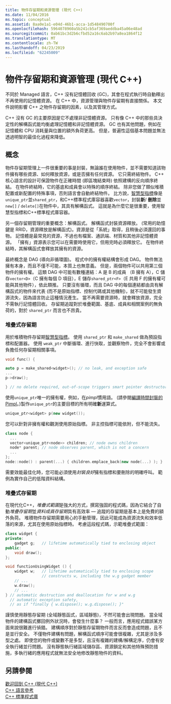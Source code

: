 ```yaml
---
title: 物件存留期和資源管理 (現代 C++)
ms.date: 11/04/2016
ms.topic: conceptual
ms.assetid: 8aa0e1a1-e04d-46b1-acca-1d548490700f
ms.openlocfilehash: 5964078960a5b241cb5af369aeddba45a06e48ad
ms.sourcegitcommit: 0ab61bc3d2b6cfbd52a16c6ab2b97a8ea1864f12
ms.translationtype: MT
ms.contentlocale: zh-TW
ms.lasthandoff: 04/23/2019
ms.locfileid: "62245009"
---
```

# <a name="object-lifetime-and-resource-management-modern-c"></a>物件存留期和資源管理 (現代 C++)

不同於 Managed 語言，C++ 沒有記憶體回收 (GC)，其會在程式執行時自動釋出不再使用的記憶體資源。 在 C++ 中，資源管理與物件存留期有直接關係。 本文件說明影響 C++ 之物件存留期的因素，以及其管理方式。

C++ 沒有 GC 的主要原因是它不處理非記憶體資源。 只有像 C++ 中的那些具決定性的解構函式能均衡處理記憶體和非記憶體資源。 GC 也有其他問題，例如在記憶體和 CPU 消耗量與位置的額外負荷更高。 但是，普遍性這個基本問題並無法透過明智的最佳化過程來降低。

## <a name="concepts"></a>概念

物件存留期管理上一件很重要的事是封裝，無論誰在使用物件，並不需要知道該物件擁有哪些資源、如何釋放資源，或是否擁有任何資源。 它只需終結物件。 C++ 核心語言的設計可保證物件在正確時間 (即區塊結束時) 依照建構的反向順序終結。 在物件終結時，它的基底和成員會以特殊的順序終結。  除非您做了類似堆積配置或新配置的特殊事項，否則語言會自動終結物件。  比方說，[智慧型指標](../cpp/smart-pointers-modern-cpp.md)像是`unique_ptr`並`shared_ptr`，和C++標準程式庫容器喜歡`vector`，封裝**新**/ **刪除**並`new[]` / `delete[]`在物件中，其具有解構函式。 這就是為什麼它是很重要，使用智慧型指標和C++標準程式庫容器。

另一個存留期管理的重要概念：解構函式。 解構函式封裝資源釋放。  (常用的助憶鍵是 RRID，資源釋放是解構函式)。資源是從「系統」取得，且稍後必須還回的事物。  記憶體是最常見的資源，不過也有檔案、通訊端、材質和其他非記憶體資源。 「擁有」資源表示您可以在需要時使用它，但用完時必須釋放它。  在物件終結時，其解構函式會釋放其擁有的資源。

最終概念是 DAG (導向非循環圖)。  程式中的擁有權結構會形成 DAG。 物件無法擁有本身，而且不僅不可能，本質上也無意義。 但是，兩個物件可以共用第三個物件的擁有權。  這類 DAG 中可能有數種連結︰A 是 B 的成員 （B 擁有 A），C 儲存`vector<D>`（C 擁有每個 D 項目），E 儲存`shared_ptr<F>`（E 共用 F 的擁有權可能與其他物件），依此類推。  只要沒有循環，而且 DAG 中的每個連結都由具有解構函式的物件來代表 (而不是原始指標、控制代碼或其他機制)，就不可能發生資源流失，因為語言防止這種情況產生。 當不再需要資源時，就會釋放資源，完全不需執行記憶體回收。 存留期追蹤對於堆疊範圍、基底、成員和相關案例的無負荷的，對於 `shared_ptr` 而言也不昂貴。

### <a name="heap-based-lifetime"></a>堆疊式存留期

用於堆積物件存留期[智慧型指標](../cpp/smart-pointers-modern-cpp.md)。 使用 `shared_ptr` 和 `make_shared` 做為預設指標和配置器。 使用 `weak_ptr` 中斷循環、進行快取，並觀察物件，完全不會影響或負擔任何存留期相關事項。

```cpp
void func() {

auto p = make_shared<widget>(); // no leak, and exception safe
...
p->draw();

} // no delete required, out-of-scope triggers smart pointer destructor
```

使用`unique_ptr`唯一的擁有權，例如，在*pimpl*慣用語。 (請參閱[編譯時間封裝的 Pimpl](../cpp/pimpl-for-compile-time-encapsulation-modern-cpp.md)。)製作`unique_ptr`的主要目標的所有明確**新**運算式。

```cpp
unique_ptr<widget> p(new widget());
```

您可以針對非擁有權和觀測使用原始指標。 非主控指標可能依附，但不能流失。

```cpp
class node {
  ...
  vector<unique_ptr<node>> children; // node owns children
  node* parent; // node observes parent, which is not a concern
  ...
};
node::node() : parent(...) { children.emplace_back(new node(...) ); }
```

需要效能最佳化時，您可能必須使用*封裝良好*擁有指標和要刪除的明確呼叫。 範例為實作自己的低階資料結構。

### <a name="stack-based-lifetime"></a>堆疊式存留期

在現代化C++，*堆疊式範圍*是強大的方式，撰寫強固的程式碼，因為它結合了自動*堆疊存留期*並*資料成員存留期*具有高效率 — 追蹤的存留期是基本上是免費的額外負荷。 堆積物件存留期需要用心的手動管理，因此可能成為資源流失和效率低落的來源，尤其在使用原始指標時。 考慮這段程式碼，示範堆疊式範圍：

```cpp
class widget {
private:
    gadget g;   // lifetime automatically tied to enclosing object
public:
    void draw();
};

void functionUsingWidget () {
    widget w;   // lifetime automatically tied to enclosing scope
                // constructs w, including the w.g gadget member
    // ...
    w.draw();
    // ...
} // automatic destruction and deallocation for w and w.g
  // automatic exception safety,
  // as if "finally { w.dispose(); w.g.dispose(); }"
```

謹慎使用靜態存留期 (全域靜態函式，區域靜態)，不然可能會出現問題。 當全域物件的建構函式擲回例外狀況時，會發生什麼事？ 一般而言，應用程式錯誤某方面來說很難進行偵錯。 建構順序對於靜態存留期物件而言反而會造成問題，且不是並行安全。 不僅物件建構有問題，解構函式順序可能會很複雜，尤其是涉及多型之處。 即使您的物件或變數不是多型，且沒有複雜的建構/解構定序，仍會有安全執行緒並行問題。 沒有靜態執行緒區域儲存區、資源鎖定和其他特殊預防措施，多執行緒的應用程式就無法安全地修改靜態物件的資料。

## <a name="see-also"></a>另請參閱

[歡迎回到 C++ (現代 C++)](../cpp/welcome-back-to-cpp-modern-cpp.md)<br/>
[C++ 語言參考](../cpp/cpp-language-reference.md)<br/>
[C++ 標準程式庫](../standard-library/cpp-standard-library-reference.md)
